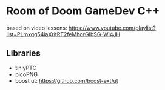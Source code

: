 
# Room of Doom GameDev C++

based on video lessons: https://www.youtube.com/playlist?list=PLmxqg54iaXritRT2feMhorGIbSG-Wi4JH

## Libraries

- tiniyPTC
- picoPNG
- boost ut: https://github.com/boost-ext/ut

